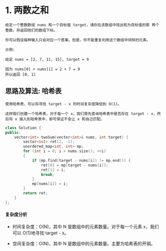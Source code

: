 # 1. 两数之和

```
给定一个整数数组 nums 和一个目标值 target，请你在该数组中找出和为目标值的那 两个 整数，并返回他们的数组下标。

你可以假设每种输入只会对应一个答案。但是，你不能重复利用这个数组中同样的元素。

示例:

给定 nums = [2, 7, 11, 15], target = 9

因为 nums[0] + nums[1] = 2 + 7 = 9
所以返回 [0, 1]
```

## 思路及算法: 哈希表

```
使用哈希表，可以将寻找 target - x 的时间复杂度降低到 O(1)。

这样我们创建一个哈希表，对于每一个 x，我们首先查询哈希表中是否存在 target - x，然后将 x 插入到哈希表中，即可保证不会让 x 和自己匹配。
```


```cpp
class Solution {
public:
    vector<int> twoSum(vector<int>& nums, int target) {
        vector<int> ret(2, -1);
        unordered_map<int, int> mp;
        for (int i = 0; i < nums.size(); ++i)
        {
            if (mp.find(target - nums[i]) != mp.end()) {
                ret[0] = mp[target - nums[i]];
                ret[1] = i;
                break;
            }
            mp[nums[i]] = i;
        }
        return ret;
    }
};
```

#### 复杂度分析

- 时间复杂度：O(N)，其中 N 是数组中的元素数量。对于每一个元素 x，我们可以 O(1)地寻找 target - x。

- 空间复杂度：O(N)，其中 N 是数组中的元素数量。主要为哈希表的开销。
